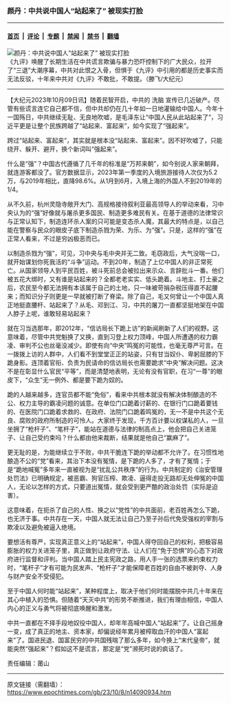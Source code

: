 ### 颜丹：中共说中国人“站起来了” 被现实打脸

---

#### [首页](../../../..?n14090934) &nbsp;|&nbsp; [评论](../../../../../epoch-comment?n14090934) &nbsp;|&nbsp; [专题](../../../../../epoch-special?n14090934) &nbsp;|&nbsp; [禁闻](../../../../../epoch-news?n14090934) &nbsp;|&nbsp; [禁书](../../../../../books?n14090934) &nbsp;|&nbsp; [翻墙](https://github.com/gfw-breaker/nogfw/blob/master/README.md?n14090934)


<div><img alt="颜丹：中共说中国人“站起来了” 被现实打脸" class="attachment-djy_600_400 size-djy_600_400 wp-post-image" src="https://i.epochtimes.com/assets/uploads/2014/12/1412151025442145-600x400.jpg"/>
<div class="caption">
 《九评》唤醒了长期生活在中共谎言欺骗与暴力恐吓控制下的广大民众，拉开了“三退”大潮序幕，中共对此恨之入骨，但惧于《九评》中引用的都是历史事实而无法反驳，十年来中共对《九评》不敢批，不敢提。（滕飞/大纪元）
</div></div><hr/><div class="post_content" id="artbody" itemprop="articleBody">
 <!-- article content begin -->
 <p>
  【大纪元2023年10月09日讯】随着民智开启，中共的
  <ok href="https://www.epochtimes.com/gb/tag/%E6%B4%97%E8%84%91.html">
   洗脑
  </ok>
  宣传已几近破产。尽管有些谎言连它自己都不信，但中共却仍在几十年如一日地灌输给中国人。今年十一国殇日，中共继续无耻、无良地吹嘘，是毛泽东让“中国人民从此站起来了”，习近平更是让整个民族跨越了“站起来、富起来”，如今实现了“强起来”。
 </p>
 <p>
  跨过“站起来、富起来”，其实就是根本没“站起来、富起来”。因不好吹嘘了，只能绕开、躲开、避开，换个新词叫“强起来”。
 </p>
 <p>
  什么是“强”？中国古代遵循了几千年的标准是“万邦来朝”，如今别说人家来朝拜，就连游客都没了。官方数据显示，2023年第一季度的入境旅游接待人次仅为5.2万，与2019年相比，直降98.6%。从1月到6月，入境上海的外国人不到2019年的1/4。
 </p>
 <p>
  从不久前，杭州灵隐寺敞开大门、高规格接待叙利亚最高领导人的举动来看，习中央认为的“强”好像就与屠杀更多国民、制造更多难民有关。在基于道德的法律常识与正常认知下，制造连环杀人案的只可能是变态杀人魔，其最大的特点是，以自己能在警察与民众的眼皮子底下制造杀戮为荣、为乐、为“强”。只是，这样的“强”在正常人看来，不过是穷凶极恶而已。
 </p>
 <p>
  以制造杀戮为“强”，可见，习中央与毛中央并无二致。毛窃政后，大气没喘一口，就开始谋划你死我活的“斗争”运动。不到20年，制造了上亿中国人的非正常死亡。从国家领导人到平民百姓，被斗死前总会被拉出来示众、言辞批斗一番。他们被五花大绑时，又有谁是站起来的？全都老老实实、低头跪着。斗地主、打土豪之后，农民至今都无法拥有本该属于自己的土地，只一味被苛捐杂税压得直不起腰来；而知识分子则更是一早就被打断了脊梁。除了自己，毛又何曾让一个中国人真正地挺直腰杆、站起来了？从毛、邓到江、习，中共的屠刀一直都坚挺地架在中国人脖子上呢，谁敢轻易站起来？
 </p>
 <p>
  就在习当选那年，即2012年，“信访局长下跪上访”的新闻刷新了人们的视野。这意味着，尽管中共党魁换了又换，直到习登上权力顶峰，中国人所遭遇的权力霸凌、审判不公也丝毫没减少。即使有向“中央”鸣冤的可能性，也毫无尊严可言。在一拨拨上访的人群中，人们看不到堂堂正正的站姿，只有甘当奴仆、卑躬屈膝的下跪身影。连顶着官衔、负责为民请命的信访局长也需要跪求“中央”解决问题。这决不是在彰显什么官民“平等”，而是清楚地表明，无论有没有官职，在习“一尊”的眼皮下，“众生”无一例外、都是要下跪为奴的。
 </p>
 <p>
  跪的人越来越多，连官员都不能“免俗”，看来中共根本就没有解决体制酿造的不公、权力主导的霸凌问题的诚意。在单位门口跪着讨薪的、在银行门口跪着要钱的、在医院门口跪着求救的、在政府、法院门口跪着鸣冤的，无一不是中共这个无良、腐败的政府所制造的可怜人。大家终于发现，千方百计要以权谋私的人，一旦坐拥了“枪杆子”、“笔杆子”，能站在道德与法律的制高点上，他会把自己关进笼子、让自己受约束吗？什么都由他来裁断，结果就是他自己“赢麻了”。
 </p>
 <p>
  更无耻的是，为能继续立于不败，中共干脆连下跪的举动都不允许了。在习惯性地酿造不公的“党”看来，其治下本没有冤情，是下跪的人多了，才有了冤情；于是“跪地喊冤”多年来一直被视为是“扰乱公共秩序”的行为。中共制定的《治安管理处罚法》已明确规定，被恶霸、狗官压榨、欺凌、逼得走投无路却无处伸冤的中国人，无论以怎样的方式，只要道出冤情，就会受到更严酷的政治处罚（实际是迫害）。
 </p>
 <p>
  这意味着，在扼杀了自己的人性、换之以“党性”的中共面前，老百姓再怎么下跪，也无济于事。中共存在一天，中国人就无法让自己乃至子孙后代免受强权的宰割与欺凌以及避免被逼入绝境。
 </p>
 <p>
  要想活有尊严，实现真正意义上的“站起来”，中国人得夺回自己的权利，把极容易膨胀的权力关进笼子里，真正做到让政府守法、让人们在“免于恐惧”的心态下对政府进行监督和评判。当中国人踏上民主宪政之路，用人手一张的选票来约束权力时，“笔杆子”才有可能为民发声、“枪杆子”才能保障老百姓的自由不被剥夺、人身与财产安全不受侵犯。
 </p>
 <p>
  至于中国人何时能“站起来”，某种程度上，取决于他们何时能摆脱中共几十年来在其心中植入的恐惧。但随着“天灭中共”的形势不断推进，我们有理由相信，中国人内心的正义与勇气将被彻底唤醒和激发。
 </p>
 <p>
  中共一直都在不择手段地奴役中国人，却年年高喊中国人“站起来”了。让自己摇身一变，成了真正的地主、资本家，却偏说经年累月被榨取血汗的中国人“富起来”了。国进民退、国富民穷的中共国残喘了那么多年，如今换上“末代皇帝”，就能突然“强起来”？假如这不是谎言，那定是“党”濒死时说的疯话了。
 </p>
 <p>
  责任编辑：莆山
 </p>
 <!-- article content end -->
 <div id="below_article_ad">
 </div>
</div>


---

原文链接（需翻墙）：https://www.epochtimes.com/gb/23/10/8/n14090934.htm